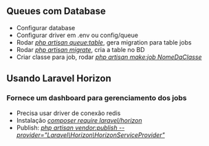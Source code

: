 ## Queues com Database
- Configurar database
- Configurar driver em .env ou config/queue
- Rodar <i><u>php artisan queue:table</i></u>, gera migration para table jobs
- Rodar <i><u>php artisan migrate</u></i>, cria a table no BD
- Criar classe para job, rodar <i><u>php artisan make:job NomeDaClasse</i></u>

## Usando Laravel Horizon
### Fornece um dashboard para gerenciamento dos jobs
- Precisa usar driver de conexão redis
- Instalação <i><u>composer require laravel/horizon</i></u>
- Publish: <i><u>php artisan vendor:publish --provider="Laravel\Horizon\HorizonServiceProvider"</i></u>
